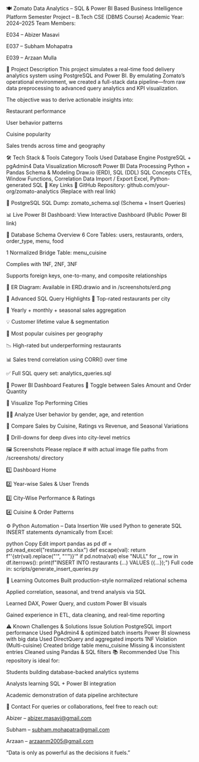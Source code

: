 🍽️ Zomato Data Analytics – SQL & Power BI Based Business Intelligence Platform
Semester Project – B.Tech CSE (DBMS Course)
Academic Year: 2024–2025
Team Members:

E034 – Abizer Masavi

E037 – Subham Mohapatra

E039 – Arzaan Mulla

📘 Project Description
This project simulates a real-time food delivery analytics system using PostgreSQL and Power BI. By emulating Zomato’s operational environment, we created a full-stack data pipeline—from raw data preprocessing to advanced query analytics and KPI visualization.

The objective was to derive actionable insights into:

Restaurant performance

User behavior patterns

Cuisine popularity

Sales trends across time and geography

🛠️ Tech Stack & Tools
Category	Tools Used
Database Engine	PostgreSQL + pgAdmin4
Data Visualization	Microsoft Power BI
Data Processing	Python + Pandas
Schema & Modeling	Draw.io (ERD), SQL (DDL)
SQL Concepts	CTEs, Window Functions, Correlation
Data Import / Export	Excel, Python-generated SQL
🔗 Key Links
📂 GitHub Repository: github.com/your-org/zomato-analytics (Replace with real link)

🧩 PostgreSQL SQL Dump: zomato_schema.sql (Schema + Insert Queries)

📊 Live Power BI Dashboard: View Interactive Dashboard (Public Power BI link)

🧱 Database Schema Overview
6 Core Tables: users, restaurants, orders, order_type, menu, food

1 Normalized Bridge Table: menu_cuisine

Complies with 1NF, 2NF, 3NF

Supports foreign keys, one-to-many, and composite relationships

📎 ER Diagram: Available in ERD.drawio and in /screenshots/erd.png

🧮 Advanced SQL Query Highlights
🥇 Top-rated restaurants per city

📆 Yearly + monthly + seasonal sales aggregation

💡 Customer lifetime value & segmentation

🍛 Most popular cuisines per geography

📉 High-rated but underperforming restaurants

📊 Sales trend correlation using CORR() over time

✅ Full SQL query set: analytics_queries.sql

🧠 Power BI Dashboard Features
📌 Toggle between Sales Amount and Order Quantity

📍 Visualize Top Performing Cities

🧑‍🍳 Analyze User behavior by gender, age, and retention

🧾 Compare Sales by Cuisine, Ratings vs Revenue, and Seasonal Variations

🧭 Drill-downs for deep dives into city-level metrics

🖼️ Screenshots
Please replace # with actual image file paths from /screenshots/ directory

1️⃣ Dashboard Home


2️⃣ Year-wise Sales & User Trends


3️⃣ City-Wise Performance & Ratings


4️⃣ Cuisine & Order Patterns


⚙️ Python Automation – Data Insertion
We used Python to generate SQL INSERT statements dynamically from Excel:

python
Copy
Edit
import pandas as pd
df = pd.read_excel("restaurants.xlsx")
def escape(val): return f"'{str(val).replace(\"'\", \"''\")}'" if pd.notna(val) else "NULL"
for _, row in df.iterrows():
    print(f"INSERT INTO restaurants (...) VALUES ({...});")
Full code in: scripts/generate_insert_queries.py

🧪 Learning Outcomes
Built production-style normalized relational schema

Applied correlation, seasonal, and trend analysis via SQL

Learned DAX, Power Query, and custom Power BI visuals

Gained experience in ETL, data cleaning, and real-time reporting

⚠️ Known Challenges & Solutions
Issue	Solution
PostgreSQL import performance	Used PgAdmin4 & optimized batch inserts
Power BI slowness with big data	Used DirectQuery and aggregated imports
1NF Violation (Multi-cuisine)	Created bridge table menu_cuisine
Missing & inconsistent entries	Cleaned using Pandas & SQL filters
📚 Recommended Use
This repository is ideal for:

Students building database-backed analytics systems

Analysts learning SQL + Power BI integration

Academic demonstration of data pipeline architecture

👋 Contact
For queries or collaborations, feel free to reach out:

Abizer – abizer.masavi@gmail.com

Subham – subham.mohapatra@gmail.com

Arzaan – arzaanm2005@gmail.com

“Data is only as powerful as the decisions it fuels.”
